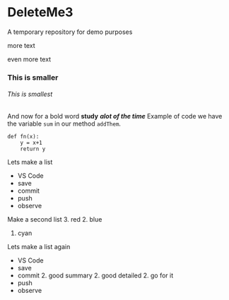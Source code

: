 # DeleteMe3
A temporary repository for demo purposes

more text

even more text

### This is smaller

######  This is smallest

And now for a bold word **study** ***alot of the time***
Example of code we have the variable `sum` in our method `addThem`.
```
def fn(x):
    y = x+1
    return y
```
Lets make a list
* VS Code
* save
* commit
* push
* observe

Make a second list
3. red
2. blue
1. cyan

Lets make a list again
* VS Code
* save
* commit
    2. good summary
    2. good detailed
    2. go for it
* push
* observe